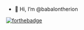- 👋 Hi, I’m @babalontherion

[![forthebadge](https://forthebadge.com/images/badges/powered-by-black-magic.svg)](https://babalontherion.com.br)

<!---
babalontherion/babalontherion is a ✨ special ✨ repository because its `README.md` (this file) appears on your GitHub profile.
You can click the Preview link to take a look at your changes.
--->
